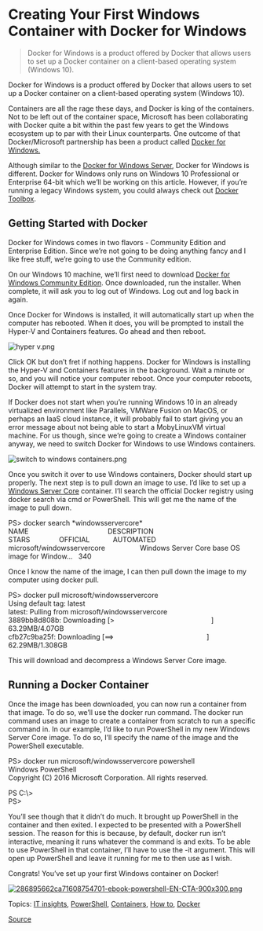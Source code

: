 # Creating Your First Windows Container with Docker for Windows

> Docker for Windows is a product offered by Docker that allows users to set up a Docker container on a client-based operating system (Windows 10).

Docker for Windows is a product offered by Docker that allows users to set up a Docker container on a client-based operating system (Windows 10). 

Containers are all the rage these days, and Docker is king of the containers. Not to be left out of the container space, Microsoft has been collaborating with Docker quite a bit within the past few years to get the Windows ecosystem up to par with their Linux counterparts. One outcome of that Docker/Microsoft partnership has been a product called [Docker for Windows.](https://www.docker.com/docker-windows)

Although similar to the [Docker for Windows Server](https://www.docker.com/docker-windows-server), Docker for Windows is different. Docker for Windows only runs on Windows 10 Professional or Enterprise 64-bit which we’ll be working on this article. However, if you’re running a legacy Windows system, you could always check out [Docker Toolbox](https://docs.docker.com/toolbox/toolbox_install_windows/).

Getting Started with Docker
---------------------------

Docker for Windows comes in two flavors - Community Edition and Enterprise Edition. Since we’re not going to be doing anything fancy and I like free stuff, we’re going to use the Community edition.

On our Windows 10 machine, we’ll first need to download [Docker for Windows Community Edition](https://store.docker.com/editions/community/docker-ce-desktop-windows). Once downloaded, run the installer. When complete, it will ask you to log out of Windows. Log out and log back in again.

Once Docker for Windows is installed, it will automatically start up when the computer has rebooted. When it does, you will be prompted to install the Hyper-V and Containers features. Go ahead and then reboot.

![hyper v.png](chrome-extension://blog.ipswitch.com/hs-fs/hubfs/hyper%20v.png?width=687&height=250&name=hyper%20v.png)

Click OK but don’t fret if nothing happens. Docker for Windows is installing the Hyper-V and Containers features in the background. Wait a minute or so, and you will notice your computer reboot. Once your computer reboots, Docker will attempt to start in the system tray.

If Docker does not start when you’re running Windows 10 in an already virtualized environment like Parallels, VMWare Fusion on MacOS, or perhaps an IaaS cloud instance, it will probably fail to start giving you an error message about not being able to start a MobyLinuxVM virtual machine. For us though, since we’re going to create a Windows container anyway, we need to switch Docker for Windows to use Windows containers.

![switch to windows containers.png](chrome-extension://blog.ipswitch.com/hs-fs/hubfs/switch%20to%20windows%20containers.png?width=320&name=switch%20to%20windows%20containers.png)

Once you switch it over to use Windows containers, Docker should start up properly. The next step is to pull down an image to use. I’d like to set up a [Windows Server Core](https://en.wikipedia.org/wiki/Server_Core) container. I’ll search the official Docker registry using docker search via cmd or PowerShell. This will get me the name of the image to pull down.

PS> docker search \*windowsservercore\*  
 NAME                                         DESCRIPTION                                     STARS               OFFICIAL            AUTOMATED  
 microsoft/windowsservercore                  Windows Server Core base OS image for Window…   340

Once I know the name of the image, I can then pull down the image to my computer using docker pull.

PS> docker pull microsoft/windowsservercore  
 Using default tag: latest  
 latest: Pulling from microsoft/windowsservercore  
 3889bb8d808b: Downloading \[>                                                  \]  63.29MB/4.07GB  
 cfb27c9ba25f: Downloading \[==>                                                \]  62.29MB/1.308GB

This will download and decompress a Windows Server Core image.

Running a Docker Container
--------------------------

Once the image has been downloaded, you can now run a container from that image. To do so, we’ll use the docker run command. The docker run command uses an image to create a container from scratch to run a specific command in. In our example, I’d like to run PowerShell in my new Windows Server Core image. To do so, I’ll specify the name of the image and the PowerShell executable.

PS> docker run microsoft/windowsservercore powershell  
 Windows PowerShell  
 Copyright (C) 2016 Microsoft Corporation. All rights reserved.

  PS C:\\>  
 PS>

You’ll see though that it didn’t do much. It brought up PowerShell in the container and then exited. I expected to be presented with a PowerShell session. The reason for this is because, by default, docker run isn’t interactive, meaning it runs whatever the command is and exits. To be able to use PowerShell in that container, I’ll have to use the \-it argument. This will open up PowerShell and leave it running for me to then use as I wish.

Congrats! You’ve set up your first Windows container on Docker!

[![286895662ca71608754701-ebook-powershell-EN-CTA-900x300.png](https://a.omappapi.com/users/23e81aa23170/images/286895662ca71608754701-ebook-powershell-EN-CTA-900x300.png)](https://www.ipswitch.com/resources/whitepapers-ebooks/how-to-automate-using-powershell?src=blog)

Topics: [IT insights](https://blog.ipswitch.com/topic/it-insights), [PowerShell](https://blog.ipswitch.com/topic/powershell), [Containers](https://blog.ipswitch.com/topic/containers), [How to](https://blog.ipswitch.com/topic/how-to), [Docker](https://blog.ipswitch.com/topic/docker)


[Source](https://blog.ipswitch.com/creating-your-first-windows-container-with-docker-for-windows)